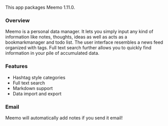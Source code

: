 This app packages Meemo <upstream>1.11.0</upstream>.

### Overview

Meemo is a personal data manager. It lets you simply input any kind of information like notes, thoughts, ideas as well as acts as a bookmarkmanager and todo list.
The user interface resembles a news feed organized with tags. Full text search further allows you to quickly find information in your pile of accumulated data.

### Features
 * Hashtag style categories
 * Full text search
 * Markdown support
 * Data import and export

### Email

Meemo will automatically add notes if you send it email!
